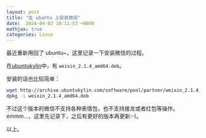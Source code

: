 ```yaml
---
layout: post
title: "在 ubuntu 上安装微信"
date:  2024-04-03 10:11:53 +0800
mathjax: true
categories: Linux
---
```


最近重新用回了 ubuntu~，这里记录一下安装微信的过程。

在[ubuntukylin](https://archive.ubuntukylin.com/software/pool/partner/)中，有 `weixin_2.1.4_amd64.deb`。

安装的话也比较简单：
```sh
wget http://archive.ubuntukylin.com/software/pool/partner/weixin_2.1.4_amd64.deb
dpkg -i weixin_2.1.4_amd64.deb
```

不过这个版本的微信不支持各种表情包，也不支持接龙或者红包等操作。emmm...，这里先记录下，之后有更好的版本再更新:-)。

以上。
